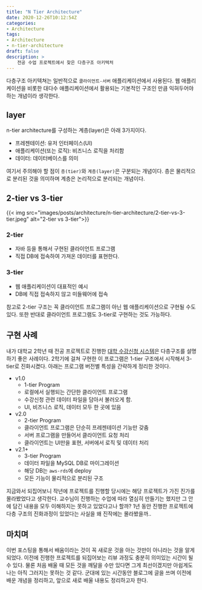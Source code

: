 ```yaml
---
title: "N Tier Architecture"
date: 2020-12-26T10:12:54Z
categories:
- Architecture
tags:
- Architecture
- n-tier-architecture
draft: false
description: >
    전공 수업 프로젝트에서 찾은 다층구조 아키텍처
---
```


다층구조 아키텍쳐는 일반적으로 `클라이언트-서버` 애플리케이션에서 사용된다. 웹 애플리케이션을 비롯한 대다수 애플리케이션에서 활용되는 기본적인 구조인 만큼 익혀두어야 하는 개념이라 생각한다.

layer
---

n-tier architecture를 구성하는 계층(layer)은 아래 3가지이다.

- 프레젠테이션: 유저 인터페이스(UI)
- 애플리케이션(또는 로직): 비즈니스 로직을 처리함
- 데이터: 데이터베이스를 의미

여기서 주의해야 할 점이 `층(tier)`와 `계층(layer)`은 구분되는 개념이다. 층은 물리적으로 분리된 것을 의미하며 계층은 논리적으로 분리되는 개념이다.

2-tier vs 3-tier
---

{{< img src="images/posts/architecture/n-tier-architecture/2-tier-vs-3-tier.jpeg" alt="2-tier vs 3-tier">}}

### 2-tier

- 자바 등을 통해서 구현된 클라이언트 프로그램
- 직접 DB에 접속하여 가져온 데이터를 표현한다.

### 3-tier

- 웹 애플리케이션이 대표적인 예시
- DB에 직접 접속하지 않고 미들웨어에 접속

참고로 2-tier 구조는 꼭 클라이언트 프로그램이 아닌 웹 애플리케이션으로 구현될 수도 있다. 또한 반대로 클라이언트 프로그램도 3-tier로 구현하는 것도 가능하다.

구현 사례
---

내가 대학교 2학년 때 전공 프로젝트로 진행한 [대학 수강신청 시스템](https://github.com/Jeonghun-Ban/Course-Enrollment-System)은 다층구조를 설명하기 좋은 사례이다. 2학기에 걸쳐 구현한 이 프로그램은 1-tier 구조에서 시작해서 3-tier로 진화시켰다. 아래는 프로그램 버전별 특성을 간략하게 정리한 것이다.

- v1.0
  - 1-tier Program
  - 로컬에서 실행되는 간단한 클라이언트 프로그램 
  - 수강신청 관련 데이터 파일을 담아서 불러오게 함.
  - UI, 비즈니스 로직, 데이터 모두 한 곳에 있음
- v2.0
  - 2-tier Program
  - 클라이언트 프로그램은 단순히 프레젠테이션 기능만 갖춤
  - 서버 프로그램을 만들어서 클라이언트 요청 처리
  - 클라이언트는 UI만을 표현, 서버에서 로직 및 데이터 처리
- v2.1+
  - 3-tier Program
  - 데이터 파일을 MySQL DB로 마이그레이션
  - 해당 DB는 `aws-rds`에 deploy
  - 모든 기능이 물리적으로 분리된 구조

지금와서 되집어보니 작년에 프로젝트를 진행할 당시에는 해당 프로젝트가 가진 진가를 몰라봤었다고 생각한다. 교수님이 진행하는 수업에 따라 열심히 만들기는 했지만 그 안에 담긴 내용을 모두 이해하지는 못하고 있었다고나 할까? 1년 동안 진행한 프로젝트에 다층 구조의 진화과정이 있었다는 사실을 왜 진작에는 몰라봤을까..

마치며
---

이번 포스팅을 통해서 배움이라는 것이 꼭 새로운 것을 아는 것만이 아니라는 것을 알게되었다. 이전에 진행한 프로젝트를 되집어보는 리뷰 과정도 충분히 의미있는 시간이 될 수 있다. 물론 처음 배울 때 모든 것을 깨달을 수만 있다면 그게 최선이겠지만 아쉽게도 나는 아직 그러지는 못하는 것 같다. 군대에 있는 시간동안 블로그에 글을 쓰며 이전에 배운 개념을 정리하고, 앞으로 새로 배울 내용도 정리하고자 한다.